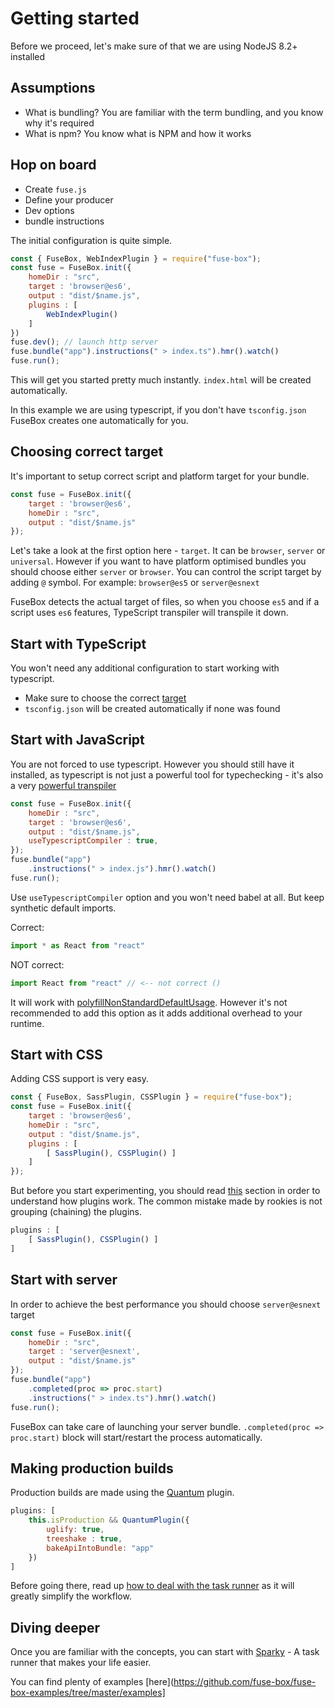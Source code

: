 # Getting started

Before we proceed, let's make sure of that we are using NodeJS 8.2+ installed

## Assumptions

* What is bundling?
You are familiar with the term bundling, and you know why it's required
* What is npm?
You know what is NPM and how it works


## Hop on board

* Create `fuse.js`
* Define your producer
* Dev options
* bundle instructions

The initial configuration is quite simple.

```js
const { FuseBox, WebIndexPlugin } = require("fuse-box");
const fuse = FuseBox.init({
    homeDir : "src",
    target : 'browser@es6',
    output : "dist/$name.js",
    plugins : [
        WebIndexPlugin()
    ]
})
fuse.dev(); // launch http server
fuse.bundle("app").instructions(" > index.ts").hmr().watch()
fuse.run();
```

This will get you started pretty much instantly. `index.html` will be created automatically.

In this example we are using typescript, if you don't have `tsconfig.json` FuseBox creates one automatically for you.

## Choosing correct target

It's important to setup correct script and platform target for your bundle.

```js
const fuse = FuseBox.init({
    target : 'browser@es6',
    homeDir : "src",
    output : "dist/$name.js"
});
```

Let's take a look at the first option here - `target`. It can be `browser`, `server` or `universal`. However if you want to have platform optimised bundles you should choose either `server` or `browser`. You can control the script target by adding `@` symbol. For example: `browser@es5` or `server@esnext`

FuseBox detects the actual target of files, so when you choose `es5` and if a script uses `es6` features, TypeScript transpiler will transpile it down.



## Start with TypeScript

You won't need any additional configuration to start working with typescript.

* Make sure to choose the correct [target](#choosing-correct-target)
* `tsconfig.json` will be created automatically if none was found

## Start with JavaScript

You are not forced to use typescript. However you should still have it installed, as typescript is not just a powerful tool for typechecking - it's also a very [powerful transpiler](/page/configuration#usetypescriptcompiler) 

```js
const fuse = FuseBox.init({
    homeDir : "src",
    target : 'browser@es6',
    output : "dist/$name.js",
    useTypescriptCompiler : true,
});
fuse.bundle("app")
    .instructions(" > index.js").hmr().watch()
fuse.run();
```

Use `useTypescriptCompiler` option and you won't need babel at all. But keep synthetic default imports.

Correct:
```js
import * as React from "react"
```
NOT correct:

```js
import React from "react" // <-- not correct ()
```

It will work with [polyfillNonStandardDefaultUsage](/page/configuration#polyfillnonstandarddefaultusage). However it's not recommended to add this option as it adds additional overhead to your runtime.



## Start with CSS

Adding CSS support is very easy.

```js
const { FuseBox, SassPlugin, CSSPlugin } = require("fuse-box");
const fuse = FuseBox.init({
    target : 'browser@es6',
    homeDir : "src",
    output : "dist/$name.js",
    plugins : [
        [ SassPlugin(), CSSPlugin() ]
    ]
});
```

But before you start experimenting, you should read [this](/page/about-plugins) section in order to understand how plugins work. The common mistake made by rookies is not grouping (chaining) the plugins.

```js
plugins : [
    [ SassPlugin(), CSSPlugin() ]
]
```


## Start with server

In order to achieve the best performance you should choose `server@esnext` target
```js
const fuse = FuseBox.init({
    homeDir : "src",
    target : 'server@esnext',
    output : "dist/$name.js"
});
fuse.bundle("app")
    .completed(proc => proc.start)
    .instructions(" > index.ts").hmr().watch()
fuse.run();
```

FuseBox can take care of launching your server bundle. `.completed(proc => proc.start)` block will start/restart the process automatically.


## Making production builds

Production builds are made using the [Quantum](/page/quantum) plugin.

```js
plugins: [
    this.isProduction && QuantumPlugin({
        uglify: true,
        treeshake : true,
        bakeApiIntoBundle: "app"
    })
]
```

Before going there, read up [how to deal with the task runner](/page/getting-started-with-sparky) as it will greatly simplify the workflow.

## Diving deeper

Once you are familiar with the concepts, you can start with [Sparky](/page/sparky) - A task runner that makes your life easier.

You can find plenty of examples [here](https://github.com/fuse-box/fuse-box-examples/tree/master/examples]
